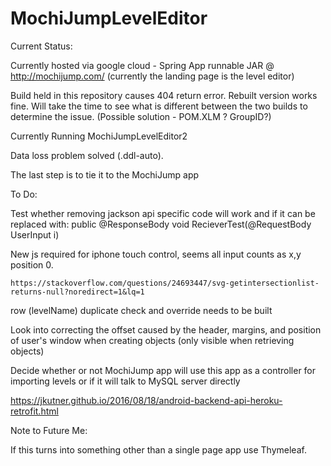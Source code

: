 # MochiJumpLevelEditor

Current Status:

Currently hosted via google cloud - Spring App runnable JAR @ http://mochijump.com/ (currently the landing page is the level editor)

Build held in this repository causes 404 return error. Rebuilt version works fine. Will take the time to see what is different between the two builds to determine the issue. (Possible solution - POM.XLM ? GroupID?)

Currently Running MochiJumpLevelEditor2

Data loss problem solved (.ddl-auto).

The last step is to tie it to the MochiJump app

To Do:

Test whether removing jackson api specific code will work and if it can be replaced with:
	public @ResponseBody void RecieverTest(@RequestBody UserInput i)

New js required for iphone touch control, seems all input counts as x,y position 0.

	https://stackoverflow.com/questions/24693447/svg-getintersectionlist-returns-null?noredirect=1&lq=1

row (levelName) duplicate check and override needs to be built

Look into correcting the offset caused by the header, margins, and position of user's window when creating objects (only visible when retrieving objects)

Decide whether or not MochiJump app will use this app as a controller for importing levels or if it will talk to MySQL server directly

https://jkutner.github.io/2016/08/18/android-backend-api-heroku-retrofit.html

Note to Future Me:

If this turns into something other than a single page app use Thymeleaf.
